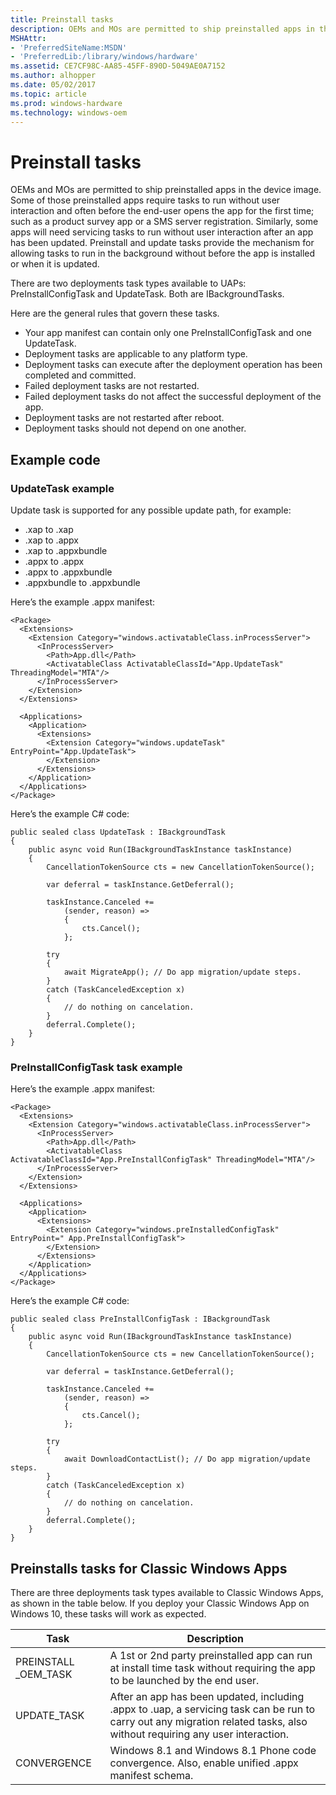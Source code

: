 ```yaml
---
title: Preinstall tasks
description: OEMs and MOs are permitted to ship preinstalled apps in the device image.
MSHAttr:
- 'PreferredSiteName:MSDN'
- 'PreferredLib:/library/windows/hardware'
ms.assetid: CE7CF98C-AA85-45FF-890D-5049AE0A7152
ms.author: alhopper
ms.date: 05/02/2017
ms.topic: article
ms.prod: windows-hardware
ms.technology: windows-oem
---
```


# Preinstall tasks


OEMs and MOs are permitted to ship preinstalled apps in the device image. Some of those preinstalled apps require tasks to run without user interaction and often before the end-user opens the app for the first time; such as a product survey app or a SMS server registration. Similarly, some apps will need servicing tasks to run without user interaction after an app has been updated. Preinstall and update tasks provide the mechanism for allowing tasks to run in the background without before the app is installed or when it is updated.

There are two deployments task types available to UAPs: PreInstallConfigTask and UpdateTask. Both are IBackgroundTasks.

Here are the general rules that govern these tasks.

-   Your app manifest can contain only one PreInstallConfigTask and one UpdateTask.
-   Deployment tasks are applicable to any platform type.
-   Deployment tasks can execute after the deployment operation has been completed and committed.
-   Failed deployment tasks are not restarted.
-   Failed deployment tasks do not affect the successful deployment of the app.
-   Deployment tasks are not restarted after reboot.
-   Deployment tasks should not depend on one another.

## Example code


### UpdateTask example

Update task is supported for any possible update path, for example:

-   .xap to .xap
-   .xap to .appx
-   .xap to .appxbundle
-   .appx to .appx
-   .appx to .appxbundle
-   .appxbundle to .appxbundle

Here’s the example .appx manifest:

```
<Package>
  <Extensions>
    <Extension Category="windows.activatableClass.inProcessServer">  
      <InProcessServer>  
        <Path>App.dll</Path>  
        <ActivatableClass ActivatableClassId="App.UpdateTask" ThreadingModel="MTA"/>  
      </InProcessServer>  
    </Extension>  
  </Extensions>

  <Applications>  
    <Application>  
      <Extensions>  
        <Extension Category="windows.updateTask"  EntryPoint="App.UpdateTask">  
        </Extension>  
      </Extensions>  
    </Application>  
  </Applications>  
</Package>
```

Here’s the example C\# code:

```
public sealed class UpdateTask : IBackgroundTask
{
    public async void Run(IBackgroundTaskInstance taskInstance)
    {
        CancellationTokenSource cts = new CancellationTokenSource();
 
        var deferral = taskInstance.GetDeferral();
 
        taskInstance.Canceled +=
            (sender, reason) =>
            {
                cts.Cancel();
            };
  
        try
        {
            await MigrateApp(); // Do app migration/update steps.
        }
        catch (TaskCanceledException x)
        {
            // do nothing on cancelation.
        }
        deferral.Complete();
    }
}
```

### PreInstallConfigTask task example

Here’s the example .appx manifest:

```
<Package>
  <Extensions>
    <Extension Category="windows.activatableClass.inProcessServer">  
      <InProcessServer>  
        <Path>App.dll</Path>  
        <ActivatableClass ActivatableClassId="App.PreInstallConfigTask" ThreadingModel="MTA"/>  
      </InProcessServer>  
    </Extension>  
  </Extensions>

  <Applications>  
    <Application>  
      <Extensions>  
        <Extension Category="windows.preInstalledConfigTask"  EntryPoint=" App.PreInstallConfigTask">  
        </Extension>  
      </Extensions>  
    </Application>  
  </Applications>  
</Package>
```

Here’s the example C\# code:

```
public sealed class PreInstallConfigTask : IBackgroundTask
{
    public async void Run(IBackgroundTaskInstance taskInstance)
    {
        CancellationTokenSource cts = new CancellationTokenSource();
 
        var deferral = taskInstance.GetDeferral();
 
        taskInstance.Canceled +=
            (sender, reason) =>
            {
                cts.Cancel();
            };
  
        try
        {
            await DownloadContactList(); // Do app migration/update steps.
        }
        catch (TaskCanceledException x)
        {
            // do nothing on cancelation.
        }
        deferral.Complete();
    }
}
```

## Preinstalls tasks for Classic Windows Apps


There are three deployments task types available to Classic Windows Apps, as shown in the table below. If you deploy your Classic Windows App on Windows 10, these tasks will work as expected.

| Task                   | Description                                                                                                                                                                |
|------------------------|----------------------------------------------------------------------------------------------------------------------------------------------------------------------------|
| PREINSTALL \_OEM\_TASK | A 1st or 2nd party preinstalled app can run at install time task without requiring the app to be launched by the end user.                                                 |
| UPDATE\_TASK           | After an app has been updated, including .appx to .uap, a servicing task can be run to carry out any migration related tasks, also without requiring any user interaction. |
| CONVERGENCE            | Windows 8.1 and Windows 8.1 Phone code convergence. Also, enable unified .appx manifest schema.                                                                            |

 

 

 






